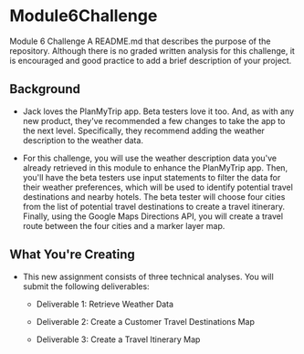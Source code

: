 # Module6Challenge
Module 6 Challenge
A README.md that describes the purpose of the repository. Although there is no graded written analysis for this challenge, it is encouraged and good practice to add a brief description of your project.


## Background
- Jack loves the PlanMyTrip app. Beta testers love it too. And, as with any new product, they've recommended a few changes to take the app to the next level. Specifically, they recommend adding the weather description to the weather data.

- For this challenge, you will use the weather description data you've already retrieved in this module to enhance the PlanMyTrip app. Then, you'll have the beta testers use input statements to filter the data for their weather preferences, which will be used to identify potential travel destinations and nearby hotels. The beta tester will choose four cities from the list of potential travel destinations to create a travel itinerary. Finally, using the Google Maps Directions API, you will create a travel route between the four cities and a marker layer map.

## What You're Creating
- This new assignment consists of three technical analyses. You will submit the following deliverables:

  - Deliverable 1: Retrieve Weather Data

  - Deliverable 2: Create a Customer Travel Destinations Map

  - Deliverable 3: Create a Travel Itinerary Map
